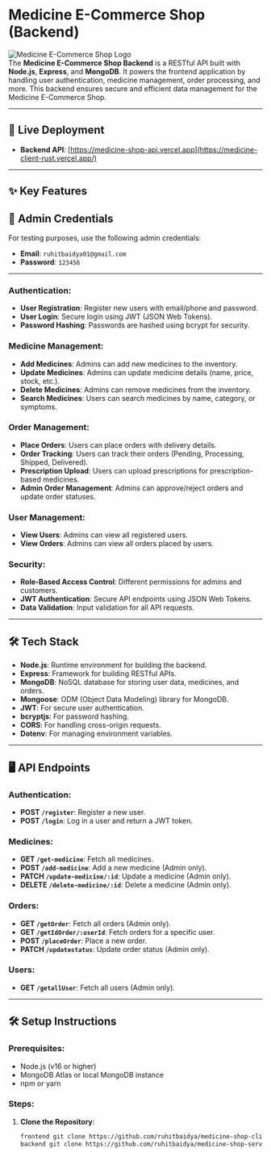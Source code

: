 # Medicine E-Commerce Shop (Backend)

![Medicine E-Commerce Shop Logo](https://via.placeholder.com/150x50?text=Medicine+Shop+Logo)  
The **Medicine E-Commerce Shop Backend** is a RESTful API built with **Node.js**, **Express**, and **MongoDB**. It powers the frontend application by handling user authentication, medicine management, order processing, and more. This backend ensures secure and efficient data management for the Medicine E-Commerce Shop.

---

## 🚀 Live Deployment

- **Backend API**: [https://medicine-shop-api.vercel.app](https://medicine-client-rust.vercel.app/)

---

## ✨ Key Features

## 🔑 Admin Credentials

For testing purposes, use the following admin credentials:

- **Email**: `ruhitbaidya01@gmail.com`
- **Password**: `123456`

---

### Authentication:

- **User Registration**: Register new users with email/phone and password.
- **User Login**: Secure login using JWT (JSON Web Tokens).
- **Password Hashing**: Passwords are hashed using bcrypt for security.

### Medicine Management:

- **Add Medicines**: Admins can add new medicines to the inventory.
- **Update Medicines**: Admins can update medicine details (name, price, stock, etc.).
- **Delete Medicines**: Admins can remove medicines from the inventory.
- **Search Medicines**: Users can search medicines by name, category, or symptoms.

### Order Management:

- **Place Orders**: Users can place orders with delivery details.
- **Order Tracking**: Users can track their orders (Pending, Processing, Shipped, Delivered).
- **Prescription Upload**: Users can upload prescriptions for prescription-based medicines.
- **Admin Order Management**: Admins can approve/reject orders and update order statuses.

### User Management:

- **View Users**: Admins can view all registered users.
- **View Orders**: Admins can view all orders placed by users.

### Security:

- **Role-Based Access Control**: Different permissions for admins and customers.
- **JWT Authentication**: Secure API endpoints using JSON Web Tokens.
- **Data Validation**: Input validation for all API requests.

---

## 🛠️ Tech Stack

- **Node.js**: Runtime environment for building the backend.
- **Express**: Framework for building RESTful APIs.
- **MongoDB**: NoSQL database for storing user data, medicines, and orders.
- **Mongoose**: ODM (Object Data Modeling) library for MongoDB.
- **JWT**: For secure user authentication.
- **bcryptjs**: For password hashing.
- **CORS**: For handling cross-origin requests.
- **Dotenv**: For managing environment variables.

---

## 🖥️ API Endpoints

### Authentication:

- **POST `/register`**: Register a new user.
- **POST `/login`**: Log in a user and return a JWT token.

### Medicines:

- **GET `/get-medicine`**: Fetch all medicines.
- **POST `/add-medicine`**: Add a new medicine (Admin only).
- **PATCH `/update-medicine/:id`**: Update a medicine (Admin only).
- **DELETE `/delete-medicine/:id`**: Delete a medicine (Admin only).

### Orders:

- **GET `/getOrder`**: Fetch all orders (Admin only).
- **GET `/getIdOrder/:userId`**: Fetch orders for a specific user.
- **POST `/placeOrder`**: Place a new order.
- **PATCH `/updatestatus`**: Update order status (Admin only).

### Users:

- **GET `/getallUser`**: Fetch all users (Admin only).

---

## 🛠️ Setup Instructions

### Prerequisites:

- Node.js (v16 or higher)
- MongoDB Atlas or local MongoDB instance
- npm or yarn

### Steps:

1. **Clone the Repository**:
   ```bash
   frontend git clone https://github.com/ruhitbaidya/medicine-shop-client.git
   backend git clone https://github.com/ruhitbaidya/medicine-shop-server.git
   ```
